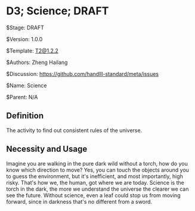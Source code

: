 # D3; Science; DRAFT

$Stage: DRAFT

$Version: 1.0.0

$Template: T2@1.2.2

$Authors: Zheng Hailang

$Discussion: https://github.com/handlll-standard/meta/issues

$Name: Science

$Parent: N/A

## Definition

The activity to find out consistent rules of the universe.

## Necessity and Usage

Imagine you are walking in the pure dark wild without a torch, how do you know which direction to move? Yes, you can touch the objects around you to guess the environment, but it's inefficient, and
most importantly, high risky. That's how we, the human, got where we are today. Science is the torch in the dark, the more we understand the universe the clearer we can see the future. Without science, even a
leaf could stop us from moving forward, since in darkness that's no different from a sword.
